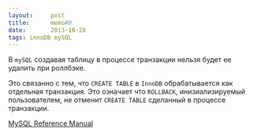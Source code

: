 ```yaml
---
layout:     post
title:      memo#0
date:       2013-10-28
tags: innoDB mySQL
---
```


В ```mySQL``` создавая таблицу в процессе транзакции нельзя будет ее удалить при роллбэке.

<!--more-->

Это связанно с тем, что ```CREATE TABLE``` в ```InnoDB``` обрабатывается как отдельная транзакция. Это означает что ```ROLLBACK```, инизиализируемый пользователем, не отменит ```CREATE TABLE``` сделанный в процессе транзакции.

[MySQL Reference Manual](http://dev.mysql.com/doc/refman/5.1/en/implicit-commit.html)
